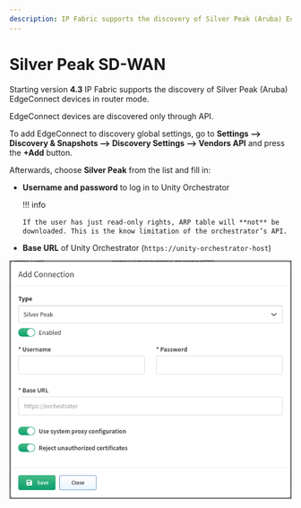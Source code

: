```yaml
---
description: IP Fabric supports the discovery of Silver Peak (Aruba) EdgeConnect devices in router mode. EdgeConnect devices are discovered only through API.
---
```


# Silver Peak SD-WAN

Starting version **4.3** IP Fabric supports the discovery of Silver Peak (Aruba) EdgeConnect devices in router mode.

EdgeConnect devices are discovered only through API.

To add EdgeConnect to discovery global settings, go to **Settings --> Discovery & Snapshots --> Discovery Settings --> Vendors API** and press the **+Add** button.

Afterwards, choose **Silver Peak** from the list and fill in:

- **Username and password** to log in to Unity Orchestrator

  !!! info

      If the user has just read-only rights, ARP table will **not** be downloaded. This is the know limitation of the orchestrator’s API.

- **Base URL** of Unity Orchestrator (`https://unity-orchestrator-host`)

![Add Connection](2910552088.png)
